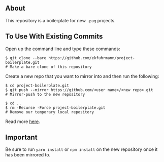 ## About

This repository is a boilerplate for new `.pug` projects.

## To Use With Existing Commits

Open up the command line and type these commands:</li>

```command
$ git clone --bare https://github.com/ekfuhrmann/project-boilerplate.git
# Make a bare clone of this repository
```

Create a new repo that you want to mirror into and then run the following:
```command
$ cd project-boilerplate.git
$ git push --mirror https://github.com/<user name>/<new repo>.git
# Mirror-push to the new repository
```

```command
$ cd ..
$ rm -Recurse -Force project-boilerplate.git
# Remove our temporary local repository
```

Read more <a href="https://help.github.com/articles/duplicating-a-repository/">here</a>.

## Important

Be sure to run `yarn install` or `npm install` on the new repository once it has been mirrored to.
